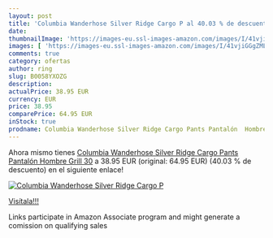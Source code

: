 ```yaml
---
layout: post
title: 'Columbia Wanderhose Silver Ridge Cargo P al 40.03 % de descuento'
date: 
thumbnailImage: 'https://images-eu.ssl-images-amazon.com/images/I/41vjiGGgZML._SL200_.jpg'
images: [ 'https://images-eu.ssl-images-amazon.com/images/I/41vjiGGgZML._SL200_.jpg' ]
comments: true
category: ofertas
author: ring
slug: B0058YXOZG
description:
actualPrice: 38.95 EUR
currency: EUR
price: 38.95
comparePrice: 64.95 EUR
inStock: true
prodname: Columbia Wanderhose Silver Ridge Cargo Pants Pantalón  Hombre  Grill  30
---
```


Ahora mismo tienes [Columbia Wanderhose Silver Ridge Cargo Pants Pantalón  Hombre  Grill  30](https://www.amazon.es/dp/B0058YXOZG/?tag=tolees-21) a 38.95 EUR (original: 64.95 EUR) (40.03 %  de descuento) en el siguiente enlace!

[![Columbia Wanderhose Silver Ridge Cargo P](https://images-eu.ssl-images-amazon.com/images/I/41vjiGGgZML._SL200_.jpg)](https://www.amazon.es/dp/B0058YXOZG/?tag=tolees-21)

[Visítala!!!](https://www.amazon.es/dp/B0058YXOZG/?tag=tolees-21)

Links participate in Amazon Associate program and might generate a comission on qualifying sales
